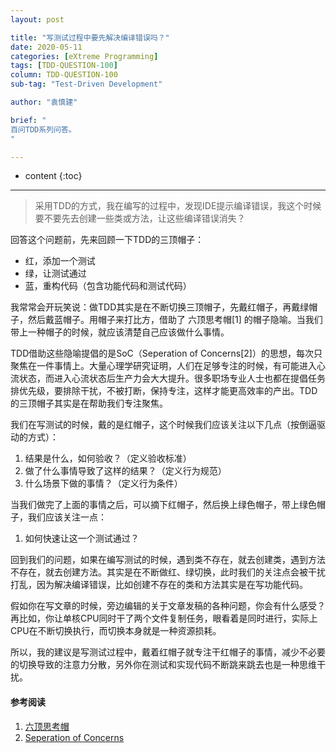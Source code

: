 ```yaml
---
layout: post

title: "写测试过程中要先解决编译错误吗？"
date: 2020-05-11
categories: [eXtreme Programming]
tags: [TDD-QUESTION-100]
column: TDD-QUESTION-100
sub-tag: "Test-Driven Development"

author: "袁慎建"

brief: "
百问TDD系列问答。
"

---
```


* content
{:toc}

---

> 采用TDD的方式，我在编写的过程中，发现IDE提示编译错误，我这个时候要不要先去创建一些类或方法，让这些编译错误消失？

回答这个问题前，先来回顾一下TDD的三顶帽子：

*   红，添加一个测试
*   绿，让测试通过
*   蓝，重构代码（包含功能代码和测试代码）

我常常会开玩笑说：做TDD其实是在不断切换三顶帽子，先戴红帽子，再戴绿帽子，然后戴蓝帽子。用帽子来打比方，借助了 六顶思考帽[1] 的帽子隐喻。当我们带上一种帽子的时候，就应该清楚自己应该做什么事情。

TDD借助这些隐喻提倡的是SoC（Seperation of Concerns[2]）的思想，每次只聚焦在一件事情上。大量心理学研究证明，人们在足够专注的时候，有可能进入心流状态，而进入心流状态后生产力会大大提升。很多职场专业人士也都在提倡任务排优先级，要排除干扰，不被打断，保持专注，这样才能更高效率的产出。TDD的三顶帽子其实是在帮助我们专注聚焦。

我们在写测试的时候，戴的是红帽子，这个时候我们应该关注以下几点（按倒逼驱动的方式）：

1.  结果是什么，如何验收？（定义验收标准）
2.  做了什么事情导致了这样的结果？（定义行为规范）
3.  什么场景下做的事情？（定义行为条件）

当我们做完了上面的事情之后，可以摘下红帽子，然后换上绿色帽子，带上绿色帽子，我们应该关注一点：

1.  如何快速让这一个测试通过？

回到我们的问题，如果在编写测试的时候，遇到类不存在，就去创建类，遇到方法不存在，就去创建方法。其实是在不断做红、绿切换，此时我们的关注点会被干扰打乱，因为解决编译错误，比如创建不存在的类和方法其实是在写功能代码。

假如你在写文章的时候，旁边编辑的关于文章发稿的各种问题，你会有什么感受？再比如，你让单核CPU同时干了两个文件复制任务，眼看着是同时进行，实际上CPU在不断切换执行，而切换本身就是一种资源损耗。

所以，我的建议是写测试过程中，戴着红帽子就专注干红帽子的事情，减少不必要的切换导致的注意力分散，另外你在测试和实现代码不断跳来跳去也是一种思维干扰。

#### 参考阅读

1.  [六顶思考帽](https://en.wikipedia.org/wiki/Six_Thinking_Hats)
2.  [Seperation of Concerns](https://en.wikipedia.org/wiki/Separation_of_concerns)
